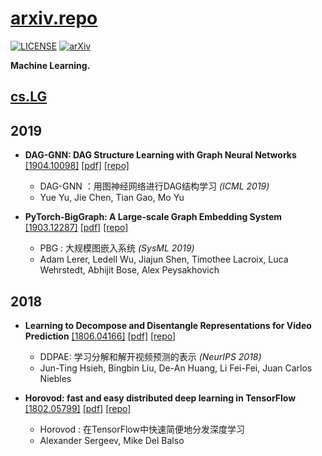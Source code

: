 # [arxiv.repo](https://github.com/Mainvooid/arxiv.repo)

[![LICENSE](https://img.shields.io/badge/license-Anti%20996-blue.svg)](https://github.com/996icu/996.ICU/blob/master/LICENSE)
[![arXiv](https://img.shields.io/badge/arXiv-cs.LG-orange.svg)]()

**Machine Learning.**

## [cs.LG](https://arxiv.org/list/cs.LG/recent)

<!--
copy and fill this:
- ****
   [[]](https://arxiv.org/abs/)
   [[pdf]](https://arxiv.org/pdf/)
   [[repo]](https://github.com/) 
   - 
   - 

-->

2019
---

- **DAG-GNN: DAG Structure Learning with Graph Neural Networks**
   [[1904.10098]](https://arxiv.org/abs/1904.10098)
   [[pdf]](https://arxiv.org/pdf/1904.10098v1)
   [[repo]](https://github.com/fishmoon1234/DAG-GNN) 
   - DAG-GNN ：用图神经网络进行DAG结构学习 *(ICML 2019)*
   - Yue Yu, Jie Chen, Tian Gao, Mo Yu

- **PyTorch-BigGraph: A Large-scale Graph Embedding System**
   [[1903.12287]](https://arxiv.org/abs/1903.12287)
   [[pdf]](https://arxiv.org/pdf/1903.12287)
   [[repo]](https://github.com/facebookresearch/PyTorch-BigGraph) 
   - PBG : 大规模图嵌入系统 *(SysML 2019)*
   - Adam Lerer, Ledell Wu, Jiajun Shen, Timothee Lacroix, Luca Wehrstedt, Abhijit Bose, Alex Peysakhovich

2018
---
- **Learning to Decompose and Disentangle Representations for Video Prediction**
   [[1806.04166]](https://arxiv.org/abs/1806.04166v2)
   [[pdf]](https://arxiv.org/pdf/1806.04166v2)
   [[repo]](https://github.com/jthsieh/DDPAE-video-prediction) 
   - DDPAE: 学习分解和解开视频预测的表示 *(NeurIPS 2018)*
   - Jun-Ting Hsieh, Bingbin Liu, De-An Huang, Li Fei-Fei, Juan Carlos Niebles

- **Horovod: fast and easy distributed deep learning in TensorFlow**
   [[1802.05799]](https://arxiv.org/abs/1802.05799)
   [[pdf]](https://arxiv.org/pdf/1802.05799)
   [[repo]](https://github.com/horovod/horovod) 
   - Horovod : 在TensorFlow中快速简便地分发深度学习
   - Alexander Sergeev, Mike Del Balso